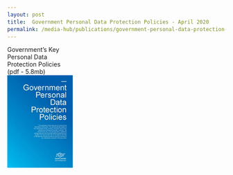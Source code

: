 ```yaml
---
layout: post
title:  Government Personal Data Protection Policies - April 2020
permalink: /media-hub/publications/government-personal-data-protection-policies-apr20.md
---
```


<div style="width:30%"> 
 Government’s Key Personal Data Protection Policies
 (pdf - 5.8mb)
</div>
<div style="width:30%"> 
 <a href="/files/publications/government-personal-data-protection-policies-Apr2020.pdf" target="_blank"><img src="/images/our-smart-nation/government-personal-data-protection-policies-apr2020.jpeg"></a>
</div>
